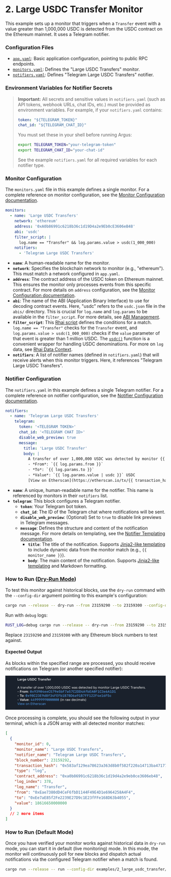 # 2. Large USDC Transfer Monitor

This example sets up a monitor that triggers when a `Transfer` event with a
value greater than 1,000,000 USDC is detected from the USDC contract on the
Ethereum mainnet. It uses a Telegram notifier.

### Configuration Files

- [`app.yaml`](../../docs/src/user_guide/config_app.md): Basic application configuration, pointing to public RPC endpoints.
- [`monitors.yaml`](../../docs/src/user_guide/config_monitors.md): Defines the "Large USDC Transfers" monitor.
- [`notifiers.yaml`](../../docs/src/user_guide/config_notifiers.md): Defines "Telegram Large USDC Transfers" notifier.

### Environment Variables for Notifier Secrets

> **Important:** All secrets and sensitive values in `notifiers.yaml` (such as API tokens, webhook URLs, chat IDs, etc.) must be provided as environment variables.
> For example, if your `notifiers.yaml` contains:
>
> ```yaml
> token: "${TELEGRAM_TOKEN}"
> chat_id: "${TELEGRAM_CHAT_ID}"
> ```
>
> You must set these in your shell before running Argus:
>
> ```sh
> export TELEGRAM_TOKEN="your-telegram-token"
> export TELEGRAM_CHAT_ID="your-chat-id"
> ```
>
> See the example `notifiers.yaml` for all required variables for each notifier type.

### Monitor Configuration

The `monitors.yaml` file in this example defines a single monitor. For a complete reference on monitor configuration, see the [Monitor Configuration documentation](../../docs/src/user_guide/config_monitors.md).

```yaml
monitors:
  - name: 'Large USDC Transfers'
    network: 'ethereum'
    address: '0xA0b86991c6218b36c1d19D4a2e9Eb0cE3606eB48'
    abi: 'usdc'
    filter_script: |
      log.name == "Transfer" && log.params.value > usdc(1_000_000)
    notifiers:
      - 'Telegram Large USDC Transfers'
```

- **`name`**: A human-readable name for the monitor.
- **`network`**: Specifies the blockchain network to monitor (e.g., "ethereum").
  This must match a network configured in `app.yaml`.
- **`address`**: The contract address of the USDC token on Ethereum mainnet.
  This ensures the monitor only processes events from this specific contract. For more details on `address` configuration, see the [Monitor Configuration documentation](../../docs/src/user_guide/config_monitors.md#monitor-fields).
- **`abi`**: The name of the ABI (Application Binary Interface) to use for
  decoding contract events. Here, "usdc" refers to the `usdc.json` file in the
  `abis/` directory. This is crucial for `log.name` and `log.params` to be
  available in the `filter_script`. For more details, see [ABI Management](../../docs/src/user_guide/config_abis.md).
- **`filter_script`**: This [Rhai script](../../docs/src/user_guide/rhai_scripts.md) defines the conditions for a match.
  `log.name == "Transfer"` checks for the `Transfer` event, and
  `log.params.value > usdc(1_000_000)` checks if the `value` parameter of that
  event is greater than 1 million USDC. The [`usdc()`](../../docs/src/user_guide/rhai_helpers.md#usdcvalue) function is a convenient
  wrapper for handling USDC denominations. For more on `log` data, see [Rhai Data Context](../../docs/src/user_guide/rhai_context.md#the-log-object-decoded-event-log).
- **`notifiers`**: A list of notifier names (defined in `notifiers.yaml`) that
  will receive alerts when this monitor triggers. Here, it references "Telegram
  Large USDC Transfers".

### Notifier Configuration

The `notifiers.yaml` in this example defines a single Telegram notifier. For a complete reference on notifier configuration, see the [Notifier Configuration documentation](../../docs/src/user_guide/config_notifiers.md).

```yaml
notifiers:
  - name: 'Telegram Large USDC Transfers'
    telegram:
      token: '<TELEGRAM TOKEN>'
      chat_id: '<TELEGRAM CHAT ID>'
      disable_web_preview: true
      message:
        title: 'Large USDC Transfer'
        body: |
          A transfer of over 1,000,000 USDC was detected by monitor {{ monitor_name }}.
          - *From*: `{{ log.params.from }}`
          - *To*: `{{ log.params.to }}`
          - *Value*: `{{ log.params.value | usdc }}` USDC
          [View on Etherscan](https://etherscan.io/tx/{{ transaction_hash }})
```

- **`name`**: A unique, human-readable name for the notifier. This name is
  referenced by monitors in their `notifiers` list.
- **`telegram`**: This block configures a Telegram notifier.
  - **`token`**: Your Telegram bot token.
  - **`chat_id`**: The ID of the Telegram chat where notifications will be sent.
  - **`disable_web_preview`**: (Optional) Set to `true` to disable link previews
    in Telegram messages.
  - **`message`**: Defines the structure and content of the notification
    message. For more details on templating, see the [Notifier Templating documentation](../../docs/src/user_guide/notifier_templating.md).
    - **`title`**: The title of the notification. Supports
      [Jinja2-like templating](https://docs.rs/minijinja/latest/minijinja/) to
      include dynamic data from the monitor match (e.g., `{{ monitor_name }}`).
    - **`body`**: The main content of the notification. Supports
      [Jinja2-like templating](https://docs.rs/minijinja/latest/minijinja/) and
      Markdown formatting.

### How to Run ([Dry-Run Mode](../../docs/src/operations/cli.md#dry-run-mode))

To test this monitor against historical blocks, use the `dry-run` command with
the `--config-dir` argument pointing to this example's configuration:

```bash
cargo run --release -- dry-run --from 23159290 --to 23159300 --config-dir examples/2_large_usdc_transfer/
```

Run with `debug` logs:

```bash
RUST_LOG=debug cargo run --release -- dry-run --from 23159290 --to 23159300 --config-dir examples/2_large_usdc_transfer/
```

Replace `23159290` and `23159300` with any Ethereum block numbers to test
against.

#### Expected Output

As blocks within the specified range are processed, you should receive
notifications on Telegram (or another specified notifier):

![Sample notification output (Telegram)](image.png)

Once processing is complete, you should see the following output in your
terminal, which is a JSON array with all detected monitor matches:

```json
[
  {
    "monitor_id": 0,
    "monitor_name": "Large USDC Transfers",
    "notifier_name": "Telegram Large USDC Transfers",
    "block_number": 23159292,
    "transaction_hash": "0x583af129ea78623a363d8b0f582f220a14713ba4717771e30ec4408239991d0f",
    "type": "log",
    "contract_address": "0xa0b86991c6218b36c1d19d4a2e9eb0ce3606eb48",
    "log_index": 378,
    "log_name": "Transfer",
    "from": "0xEae7380dD4CeF6fbD1144F49E4D1e6964258A4F4",
    "to": "0xEe7aE85f2Fe2239E27D9c1E23fFFe168D63b4055",
    "value": 18616650000000
  }
  // 2 more items
]
```

### How to Run (Default Mode)

Once you have verified your monitor works against historical data in `dry-run`
mode, you can start it in default (live monitoring) mode. In this mode, the
monitor will continuously poll for new blocks and dispatch actual notifications
via the configured Telegram notifier when a match is found.

```bash
cargo run --release -- run --config-dir examples/2_large_usdc_transfer/
```
